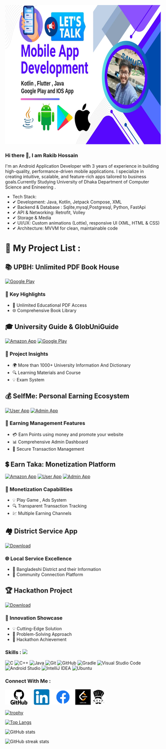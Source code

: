 
<img src='https://github.com/RlM100always/RlM100always/blob/main/logo/Copy%20of%20Android%20Fiveer%20Gig.png' weight="2000" height="450"  />

### Hi there 👋, I am Rakib Hossain

I'm an Android Application Developer with 3 years of experience in building high-quality, performance-driven mobile applications. I specialize in creating intuitive, scalable, and feature-rich apps tailored to business goals.Currently Studying University of Dhaka Department of Computer Science and Enineering .

* Tech Stack:
* ✔ Development: Java, Kotlin, Jetpack Compose, XML
* ✔ Backend & Database : Sqlite,mysql,Postgresql, Python, FastApi
* ✔ API & Networking: Retrofit, Volley
* ✔ Storage & Media
* ✔ UI/UX: Custom animations (Lottie), responsive UI (XML, HTML & CSS)
* ✔ Architecture: MVVM for clean, maintainable code
   

# 🚀 My Project List : 

## 📚 UPBH: Unlimited PDF Book House
[![Google Play](https://img.shields.io/badge/Download-Google%20Play-green?style=for-the-badge&logo=google-play)](https://play.google.com/store/apps/details?id=com.techtravelcoder.educationalbooks)

### 🔑 Key Highlights
- 📖 Unlimited Educational PDF Access
- 🌐 Comprehensive Book Library

## 🎓 University Guide & GlobUniGuide
[![Amazon App](https://img.shields.io/badge/Amazon-Download-orange?style=for-the-badge&logo=amazon)](https://www.amazon.com/gp/product/B0CW18Z8CP)
[![Google Play](https://img.shields.io/badge/Google%20Play-Download-green?style=for-the-badge&logo=google-play)](https://play.google.com/store/apps/details?id=com.techtravelcoder.alluniversityinformation)

### 🌟 Project Insights
- 🌍 More than 1000+ University Information And Dictionary
- 🔍 Learning Materials and Course
- 💡 Exam System

## 💰 SelfMe: Personal Earning Ecosystem
[![User App](https://img.shields.io/badge/User%20App-Download-blue?style=for-the-badge)](https://drive.google.com/file/d/1l129EV-qURme2lS3GFmh675KM0KxHlaa/view?usp=sharing)
[![Admin App](https://img.shields.io/badge/Admin%20App-Download-red?style=for-the-badge)](https://drive.google.com/file/d/18THkrZzSHdEPL7jlcPuepYV2tthnh8gH/view?usp=sharing)

### 💸 Earning Management Features
- 💳 Earn Points using money and promote your website
- 📊 Comprehensive Admin Dashboard
- 🔐 Secure Transaction Management

## 💲 Earn Taka: Monetization Platform
[![Amazon App](https://img.shields.io/badge/Amazon-Download-orange?style=for-the-badge&logo=amazon)](https://www.amazon.com/gp/product/B0CVDWRPNV)
[![User App](https://img.shields.io/badge/User%20App-Download-blue?style=for-the-badge)](https://drive.google.com/file/d/11i9Szi7nFldGmGH41JOUs-Lbe3T43PD2/view?usp=sharing)
[![Admin App](https://img.shields.io/badge/Admin%20App-Download-red?style=for-the-badge)](https://drive.google.com/file/d/1hTaovIlHdBjrEuEvi7XFcbnw7dGQCiiB/view?usp=sharing)

### 🚀 Monetization Capabilities
- 💡 Play Game , Ads System 
- 🔍 Transparent Transaction Tracking
- 💹 Multiple Earning Channels

## 🏘️ District Service App
[![Download](https://img.shields.io/badge/Download-App-blue?style=for-the-badge)](https://drive.google.com/file/d/1NAriwHltHMHJMClYvG1YEWbPcM0ua0SV/view?usp=sharing)

### 🌐 Local Service Excellence
- 🏡 Bangladeshi District and their Information 
- 🤝 Community Connection Platform

## 🏆 Hackathon Project
[![Download](https://img.shields.io/badge/Download-App-blue?style=for-the-badge)](https://drive.google.com/file/d/1lPLrZ0z0jPTjW_foVIshM-_itcQXtxuE/view?usp=drive_link)

### 🔬 Innovation Showcase
- 💡 Cutting-Edge Solution
- 🚀 Problem-Solving Approach
- 🏅 Hackathon Achievement



### Skills :   <img src="https://media.giphy.com/media/WUlplcMpOCEmTGBtBW/giphy.gif" width="40">

![C](https://img.shields.io/badge/c-%2300599C.svg?style=for-the-badge&logo=c&logoColor=white)
![C++](https://img.shields.io/badge/c++-%2300599C.svg?style=for-the-badge&logo=c%2B%2B&logoColor=white)
![Java](https://img.shields.io/badge/java-%23ED8B00.svg?style=for-the-badge&logo=java&logoColor=white)
![Git](https://img.shields.io/badge/git-%23F05033.svg?style=for-the-badge&logo=git&logoColor=white)
![GitHub](https://img.shields.io/badge/github-%23121011.svg?style=for-the-badge&logo=github&logoColor=white)
![Gradle](https://img.shields.io/badge/Gradle-02303A.svg?style=for-the-badge&logo=Gradle&logoColor=white)
![Visual Studio Code](https://img.shields.io/badge/Visual%20Studio%20Code-0078d7.svg?style=for-the-badge&logo=visual-studio-code&logoColor=white)
![Android Studio](https://img.shields.io/badge/Android%20Studio-3DDC84.svg?style=for-the-badge&logo=android-studio&logoColor=white)
![IntelliJ IDEA](https://img.shields.io/badge/IntelliJIDEA-000000.svg?style=for-the-badge&logo=intellij-idea&logoColor=white)
![Ubuntu](https://img.shields.io/badge/Ubuntu-E95420?style=for-the-badge&logo=ubuntu&logoColor=white)

### Connect With Me :

 [<img src='https://github.com/RlM100always/RlM100always/blob/main/logo/GitHub-logo.png' weight="50" height='50'>](https://github.com/RlM100always)  [<img  src='https://github.com/RlM100always/RlM100always/blob/main/logo/linkedin-logo.png' weight="45" height='50'>](https://www.linkedin.com/in/RlM100always) [<img  src='https://github.com/RlM100always/RlM100always/blob/main/logo/Facebook-logo.png' weight="50"  height='50'>](https://www.facebook.com/RlM100always)<a  href="https://leetcode.com/RlM100always/"  ><img    src="https://github.com/RlM100always/RlM100always/blob/main/logo/leetcode.png"   weight="40" height="50"  /></a><a   href="https://www.codechef.com/users/rlm100always"  ><img src="https://github.com/RlM100always/RlM100always/blob/main/Picture/codechef%20(1).png"  weight="45" height="50"  /></a>


[![trophy](https://github-profile-trophy.vercel.app/?username=RlM100always)](https://github.com/ryo-ma/github-profile-trophy)

[![Top Langs](https://github-readme-stats.vercel.app/api/top-langs/?username=RlM100always)](https://github.com/anuraghazra/github-readme-stats)

![GitHub stats](https://github-readme-stats.vercel.app/api?username=RlM100always&show_icons=true)  
  

![GitHub streak stats](https://streak-stats.demolab.com/?user=RlM100always)  


